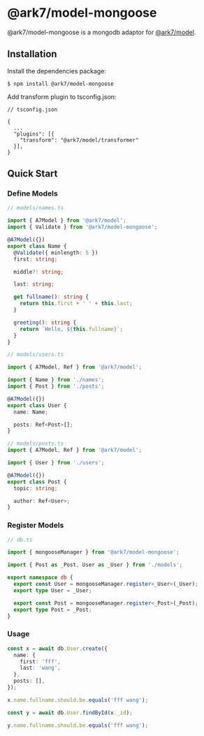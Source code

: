 # @ark7/model-mongoose

@ark7/model-mongoose is a mongodb adaptor for
[@ark7/model](https://github.com/ark7-technology/model).

## Installation

Install the dependencies package:

```shell
$ npm install @ark7/model-mongoose
```

Add transform plugin to tsconfig.json:

```
// tsconfig.json

{
  ...
  "plugins": [{
    "transform": "@ark7/model/transformer"
  }],
}
```

## Quick Start

### Define Models

```typescript
// models/names.ts

import { A7Model } from '@ark7/model';
import { Validate } from '@ark7/model-mongoose';

@A7Model({})
export class Name {
  @Validate({ minlength: 5 })
  first: string;

  middle?: string;

  last: string;

  get fullname(): string {
    return this.first + ' ' + this.last;
  }

  greeting(): string {
    return `Hello, ${this.fullname}`;
  }
}

// models/users.ts

import { A7Model, Ref } from '@ark7/model';

import { Name } from './names';
import { Post } from './posts';

@A7Model({})
export class User {
  name: Name;

  posts: Ref<Post>[];
}

// models/posts.ts
import { A7Model, Ref } from '@ark7/model';

import { User } from './users';

@A7Model({})
export class Post {
  topic: string;

  author: Ref<User>;
}
```

### Register Models

```typescript
// db.ts

import { mongooseManager } from '@ark7/model-mongoose';

import { Post as _Post, User as _User } from './models';

export namespace db {
  export const User = mongooseManager.register<_User>(_User);
  export type User = _User;

  export const Post = mongooseManager.register<_Post>(_Post);
  export type Post = _Post;
}
```

### Usage

```typescript
const x = await db.User.create({
  name: {
    first: 'fff',
    last: 'wang',
  },
  posts: [],
});

x.name.fullname.should.be.equals('fff wang');

const y = await db.User.findById(x._id);

y.name.fullname.should.be.equals('fff wang');
```
